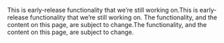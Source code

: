 <span data-ttu-id="55108-101">This is early-release functionality that we’re still working on.</span><span class="sxs-lookup"><span data-stu-id="55108-101">This is early-release functionality that we’re still working on.</span></span> <span data-ttu-id="55108-102">The functionality, and the content on this page, are subject to change.</span><span class="sxs-lookup"><span data-stu-id="55108-102">The functionality, and the content on this page, are subject to change.</span></span>
